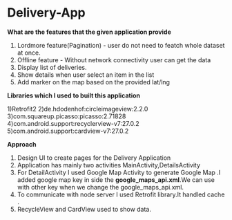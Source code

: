 # Delivery-App

**What are the features that the given application provide**

1) Lordmore feature(Pagination) - user do not need to featch whole dataset at once.
2) Offline feature - Without network connectivity user can get the data
3) Display list of deliveries.
4) Show details when user select an item in the list
5) Add marker on the map based on the provided lat/lng


**Libraries which I used to built this application**

1)Retrofit2
2)de.hdodenhof:circleimageview:2.2.0
3)com.squareup.picasso:picasso:2.71828
4)com.android.support:recyclerview-v7:27.0.2
5)com.android.support:cardview-v7:27.0.2

**Approach**

1) Design UI to create pages for the Delivery Application
2) Application has mainly two activities MainActivity,DetailsActivity
3) For DetailActivity I used Google Map Activity to generate Google Map .I added google map key in side the **google_maps_api.xml**.We can use with other key when we change the google_maps_api.xml.
4) To communicate with node server I used Retrofit library.It handled cache .
5) RecycleView and CardView used to show data.





